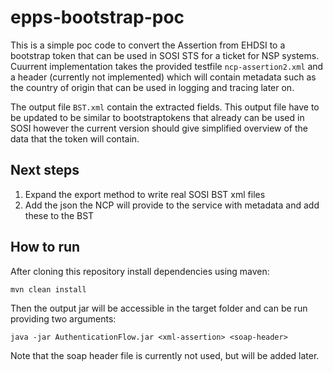 # epps-bootstrap-poc

This is a simple poc code to convert the Assertion from EHDSI to a bootstrap token that can be used in SOSI STS for a ticket for NSP systems.
Cuurrent implementation takes the provided testfile `ncp-assertion2.xml` and a header (currently not implemented) which will contain metadata such as the country of origin that can be used in logging and tracing later on.

The output file `BST.xml` contain the extracted fields. This output file have to be updated to be similar to bootstraptokens that already can be used in SOSI however the current version should give simplified overview of the data that the token will contain.

## Next steps

1. Expand the export method to write real SOSI BST xml files
2. Add the json the NCP will provide to the service with metadata and add these to the BST

## How to run

After cloning this repository install dependencies using maven:

`mvn clean install`

Then the output jar will be accessible in the target folder and can be run providing two arguments:

`java -jar AuthenticationFlow.jar <xml-assertion> <soap-header>`

Note that the soap header file is currently not used, but will be added later.
